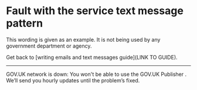 # Fault with the service text message pattern

This wording is given as an example. It is not being used by any government department or agency.

Get back to [writing emails and text messages guide](LINK TO GUIDE).

***

GOV.UK network is down: You won't be able to use the GOV.UK Publisher . We’ll send you hourly updates until the problem’s fixed. 
